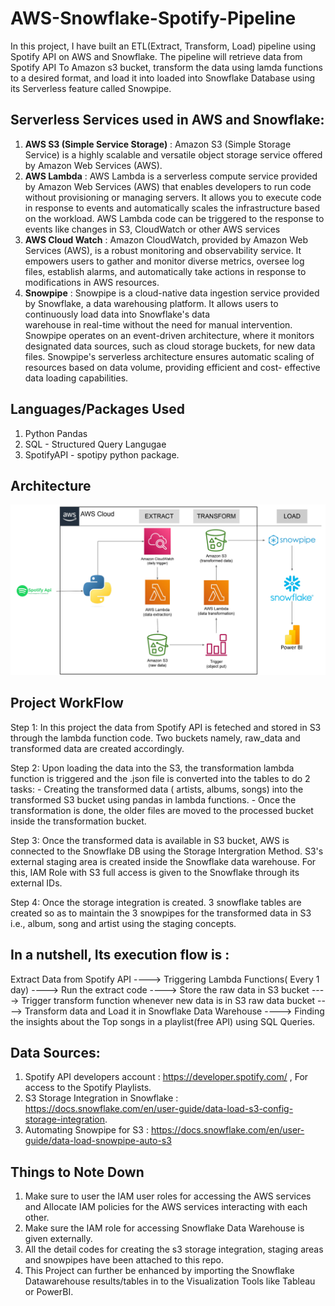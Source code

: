 # AWS-Snowflake-Spotify-Pipeline 
In this project, I have built an ETL(Extract, Transform, Load) pipeline using Spotify API on AWS and Snowflake. The pipeline will retrieve data from Spotify API To Amazon s3 bucket, transform the data using lamda functions to a desired format, and load it into loaded into Snowflake Database using its Serverless feature called Snowpipe.

## Serverless Services used in AWS and Snowflake:

1. **AWS S3 (Simple Service Storage)**    :
    Amazon S3 (Simple Storage Service) is a highly scalable and versatile object storage service offered by Amazon Web Services (AWS).
2. **AWS Lambda**    :
    AWS Lambda is a serverless compute service provided by Amazon Web Services (AWS) that enables developers to run code without provisioning or managing servers. It allows you       to execute code in response to events and automatically scales the infrastructure based on the workload. 
    AWS Lambda code can be triggered to the response to events like changes in S3, CloudWatch or other AWS services
3. **AWS Cloud Watch**    :
    Amazon CloudWatch, provided by Amazon Web Services (AWS), is a robust monitoring and observability service. It empowers users to gather and monitor diverse metrics, oversee 
    log files, establish alarms, and automatically take actions in response to modifications in AWS resources.
4. **Snowpipe** :
    Snowpipe is a cloud-native data ingestion service provided by Snowflake, a data warehousing platform. It allows users to continuously load data into Snowflake's data   
    warehouse in real-time without the need for manual intervention. Snowpipe operates on an event-driven architecture, where it monitors designated data sources, such as 
    cloud storage buckets, for new data files. Snowpipe's serverless architecture ensures automatic scaling of resources based on data volume, providing efficient and cost- 
    effective data loading capabilities.

## Languages/Packages Used
1. Python Pandas
2. SQL - Structured Query Langugae
2. SpotifyAPI - spotipy python package.

## Architecture

![Architecture_ETL](https://github.com/Ebenezer-Subhas/AWS-Snowflake-Spotify-Pipeline/blob/main/Spotify%20ETL%20pipeline%20using%20AWS%20and%20Snowflake.png)


## Project WorkFlow

Step 1: In this project the data from Spotify   API is feteched and stored in S3 through the lambda function code.
       Two buckets namely, raw_data and transformed data are created accordingly.
    
Step 2: Upon loading the data into the S3, the transformation lambda function is triggered and the .json file is converted into the tables to do 2 tasks:
        - Creating the transformed data ( artists, albums, songs) into the transformed S3 bucket using pandas in lambda functions. 
        - Once the transformation is done, the older files are moved to the processed bucket inside the transformation bucket.

Step 3: Once the transformed data is available in S3 bucket, AWS is connected to the Snowflake DB using the Storage Intergration Method. S3's external staging area is created          inside the Snowflake data warehouse. For this, IAM Role with S3 full access is given to the Snowflake through its external IDs.
       
Step 4: Once the storage integration is created. 3 snowflake tables are created so as to maintain the 3 snowpipes for the transformed data in S3 i.e., album, song and artist           using the staging concepts. 

## In a nutshell, Its execution flow is :
Extract Data from Spotify API ----> Triggering Lambda Functions( Every 1 day) ----> Run the extract code ---->
Store the raw data in S3 bucket ----> Trigger transform function whenever new data is in S3 raw data bucket ---->
Transform data and Load it in Snowflake Data Warehouse ----> Finding the insights about the Top songs in a playlist(free API) using SQL Queries. 

## Data Sources: 
1. Spotify API developers account : https://developer.spotify.com/ , For access to the Spotify Playlists.
2. S3 Storage Integration in Snowflake : https://docs.snowflake.com/en/user-guide/data-load-s3-config-storage-integration.
3. Automating Snowpipe for S3 : https://docs.snowflake.com/en/user-guide/data-load-snowpipe-auto-s3

## Things to Note Down
1. Make sure to user the IAM user roles for accessing the AWS services and Allocate IAM policies for the AWS services interacting with each other.
2. Make sure the IAM role for accessing Snowflake Data Warehouse is given externally.
3. All the detail codes for creating the s3 storage integration, staging areas and snowpipes have been attached to this repo. 
4. This Project can further be enhanced by importing the Snowflake Datawarehouse results/tables in to the Visualization Tools like Tableau or PowerBI.

